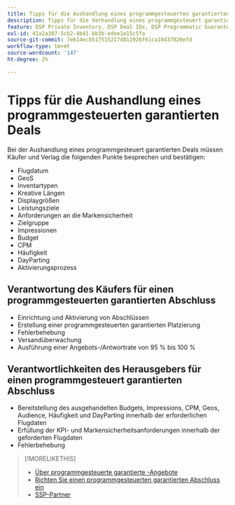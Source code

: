 ```yaml
---
title: Tipps für die Aushandlung eines programmgesteuerten garantierten Deals
description: Tipps für die Verhandlung eines programmgesteuert garantierten (PG) Deals und Listen der Verantwortlichkeiten von Käufern und Verlegern.
feature: DSP Private Inventory, DSP Deal IDs, DSP Programmatic Guaranteed Deals
exl-id: 41a2a307-5cb2-4b41-bb3b-edee1e15c5fa
source-git-commit: 7e614ecb517515217d812926f61ca10437820efd
workflow-type: tm+mt
source-wordcount: '147'
ht-degree: 2%

---
```


# Tipps für die Aushandlung eines programmgesteuerten garantierten Deals

Bei der Aushandlung eines programmgesteuert garantierten Deals müssen Käufer und Verlag die folgenden Punkte besprechen und bestätigen:

* Flugdatum
* GeoS
* Inventartypen
* Kreative Längen
* Displaygrößen
* Leistungsziele
* Anforderungen an die Markensicherheit
* Zielgruppe
* Impressionen
* Budget
* CPM
* Häufigkeit
* DayParting
* Aktivierungsprozess

## Verantwortung des Käufers für einen programmgesteuerten garantierten Abschluss

* Einrichtung und Aktivierung von Abschlüssen
* Erstellung einer programmgesteuerten garantierten Platzierung
* Fehlerbehebung
* Versandüberwachung
* Ausführung einer Angebots-/Antwortrate von 95 % bis 100 %

## Verantwortlichkeiten des Herausgebers für einen programmgesteuert garantierten Abschluss

* Bereitstellung des ausgehandelten Budgets, Impressions, CPM, Geos, Audience, Häufigkeit und DayParting innerhalb der erforderlichen Flugdaten
* Erfüllung der KPI- und Markensicherheitsanforderungen innerhalb der geforderten Flugdaten
* Fehlerbehebung

>[!MORELIKETHIS]
>
>* [Über programmgesteuerte garantierte -Angebote](programmatic-guaranteed-about.md)
>* [Richten Sie einen programmgesteuerten garantierten Abschluss ein](programmatic-guaranteed-set-up.md)
>* [SSP-Partner](ssp-partners.md)
